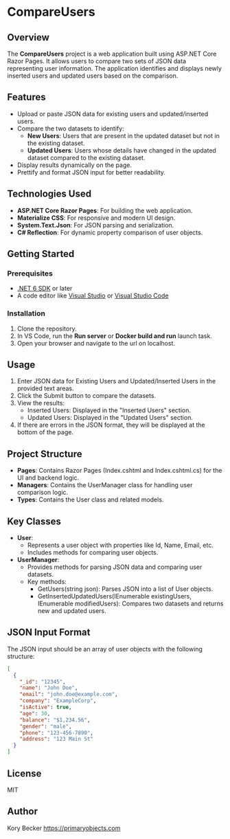 # CompareUsers

## Overview
The **CompareUsers** project is a web application built using ASP.NET Core Razor Pages. It allows users to compare two sets of JSON data representing user information. The application identifies and displays newly inserted users and updated users based on the comparison.

## Features
- Upload or paste JSON data for existing users and updated/inserted users.
- Compare the two datasets to identify:
  - **New Users**: Users that are present in the updated dataset but not in the existing dataset.
  - **Updated Users**: Users whose details have changed in the updated dataset compared to the existing dataset.
- Display results dynamically on the page.
- Prettify and format JSON input for better readability.

## Technologies Used
- **ASP.NET Core Razor Pages**: For building the web application.
- **Materialize CSS**: For responsive and modern UI design.
- **System.Text.Json**: For JSON parsing and serialization.
- **C# Reflection**: For dynamic property comparison of user objects.

## Getting Started

### Prerequisites
- [.NET 6 SDK](https://dotnet.microsoft.com/download/dotnet/6.0) or later
- A code editor like [Visual Studio](https://visualstudio.microsoft.com/) or [Visual Studio Code](https://code.visualstudio.com/)

### Installation
1. Clone the repository.
2. In VS Code, run the **Run server** or **Docker build and run** launch task.
3. Open your browser and navigate to the url on localhost.

## Usage
1. Enter JSON data for Existing Users and Updated/Inserted Users in the provided text areas.
2. Click the Submit button to compare the datasets.
3. View the results:
    - Inserted Users: Displayed in the "Inserted Users" section.
    - Updated Users: Displayed in the "Updated Users" section.
4. If there are errors in the JSON format, they will be displayed at the bottom of the page.

## Project Structure
- **Pages**: Contains Razor Pages (Index.cshtml and Index.cshtml.cs) for the UI and backend logic.
- **Managers**: Contains the UserManager class for handling user comparison logic.
- **Types**: Contains the User class and related models.

## Key Classes
- **User**:
    - Represents a user object with properties like Id, Name, Email, etc.
    - Includes methods for comparing user objects.
- **UserManager**:
    - Provides methods for parsing JSON data and comparing user datasets.
    - Key methods:
        - GetUsers(string json): Parses JSON into a list of User objects.
        - GetInsertedUpdatedUsers(IEnumerable<User> existingUsers, IEnumerable<User> modifiedUsers): Compares two datasets and returns new and updated users.

## JSON Input Format
The JSON input should be an array of user objects with the following structure:

```json
[
  {
    "_id": "12345",
    "name": "John Doe",
    "email": "john.doe@example.com",
    "company": "ExampleCorp",
    "isActive": true,
    "age": 30,
    "balance": "$1,234.56",
    "gender": "male",
    "phone": "123-456-7890",
    "address": "123 Main St"
  }
]
```

## License

MIT

## Author

Kory Becker
https://primaryobjects.com